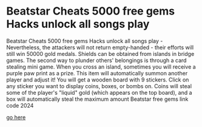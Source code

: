 # Beatstar Cheats 5000 free gems Hacks unlock all songs play

Beatstar Cheats 5000 free gems Hacks unlock all songs play - Nevertheless, the attackers will not return empty-handed - their efforts will still win 50000 gold medals. Shields can be obtained from islands in bridge games. The second way to plunder others' belongings is through a card stealing mini game. When you cross an island, sometimes you will receive a purple paw print as a prize. This item will automatically summon another player and adjust it! You will get a wooden board with 9 stickers. Click on any sticker you want to display coins, boxes, or bombs on. Coins will steal some of the player's "liquid" gold (which appears on the top board), and a box will automatically steal the maximum amount Beatstar free gems link code 2024

[go here](https://axegomod.top/beatstar/)

